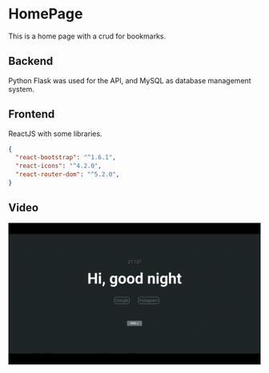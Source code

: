 # HomePage
This is a home page with a crud for bookmarks.

## Backend
Python Flask was used for the API, and MySQL as database management system.

## Frontend
ReactJS with some libraries.

```json
{
  "react-bootstrap": "^1.6.1",
  "react-icons": "^4.2.0",
  "react-router-dom": "^5.2.0",
}
```
## Video
![Alt Text](https://raw.githubusercontent.com/ShiWonWan/HomePage/main/VideoDemo.gif)
